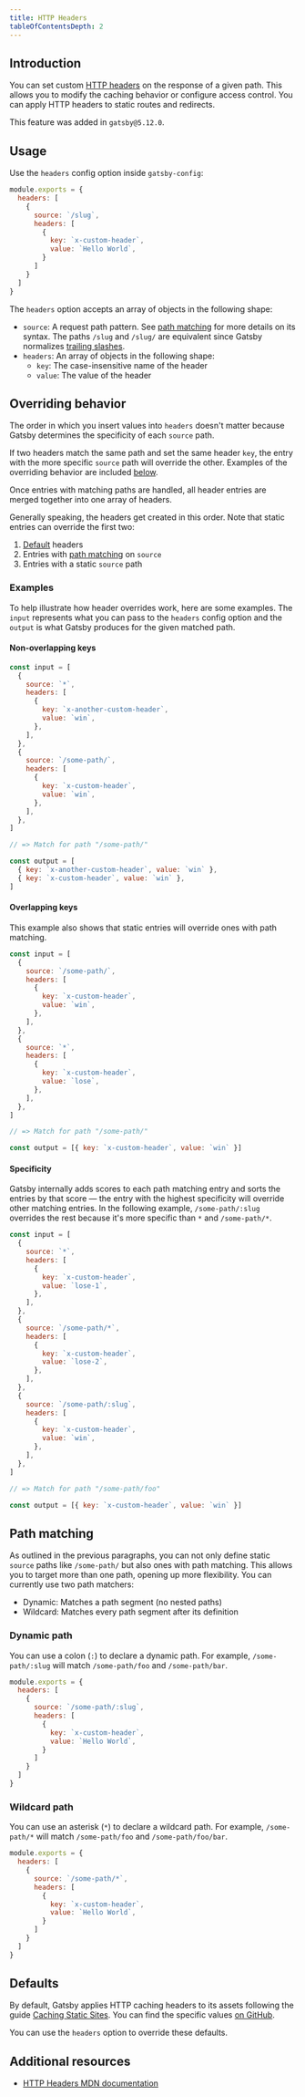 ```yaml
---
title: HTTP Headers
tableOfContentsDepth: 2
---
```


## Introduction

You can set custom [HTTP headers](https://developer.mozilla.org/en-US/docs/Web/HTTP/Headers) on the response of a given path. This allows you to modify the caching behavior or configure access control. You can apply HTTP headers to static routes and redirects.

This feature was added in `gatsby@5.12.0`.

## Usage

Use the `headers` config option inside `gatsby-config`:

```js:title=gatsby-config.js
module.exports = {
  headers: [
    {
      source: `/slug`,
      headers: [
        {
          key: `x-custom-header`,
          value: `Hello World`,
        }
      ]
    }
  ]
}
```

The `headers` option accepts an array of objects in the following shape:

- `source`: A request path pattern. See [path matching](#path-matching) for more details on its syntax. The paths `/slug` and `/slug/` are equivalent since Gatsby normalizes [trailing slashes](/docs/reference/config-files/gatsby-config/#trailingslash).
- `headers`: An array of objects in the following shape:
  - `key`: The case-insensitive name of the header
  - `value`: The value of the header

## Overriding behavior

The order in which you insert values into `headers` doesn't matter because Gatsby determines the specificity of each `source` path.

If two headers match the same path and set the same header `key`, the entry with the more specific `source` path will override the other. Examples of the overriding behavior are included [below](#examples).

Once entries with matching paths are handled, all header entries are merged together into one array of headers.

Generally speaking, the headers get created in this order. Note that static entries can override the first two:

1. [Default](#defaults) headers
1. Entries with [path matching](#path-matching) on `source`
1. Entries with a static `source` path

### Examples

To help illustrate how header overrides work, here are some examples. The `input` represents what you can pass to the `headers` config option and the `output` is what Gatsby produces for the given matched path.

#### Non-overlapping keys

```js
const input = [
  {
    source: `*`,
    headers: [
      {
        key: `x-another-custom-header`,
        value: `win`,
      },
    ],
  },
  {
    source: `/some-path/`,
    headers: [
      {
        key: `x-custom-header`,
        value: `win`,
      },
    ],
  },
]

// => Match for path "/some-path/"

const output = [
  { key: `x-another-custom-header`, value: `win` },
  { key: `x-custom-header`, value: `win` },
]
```

#### Overlapping keys

This example also shows that static entries will override ones with path matching.

```js
const input = [
  {
    source: `/some-path/`,
    headers: [
      {
        key: `x-custom-header`,
        value: `win`,
      },
    ],
  },
  {
    source: `*`,
    headers: [
      {
        key: `x-custom-header`,
        value: `lose`,
      },
    ],
  },
]

// => Match for path "/some-path/"

const output = [{ key: `x-custom-header`, value: `win` }]
```

#### Specificity

Gatsby internally adds scores to each path matching entry and sorts the entries by that score — the entry with the highest specificity will override other matching entries. In the following example, `/some-path/:slug` overrides the rest because it's more specific than `*` and `/some-path/*`.

```js
const input = [
  {
    source: `*`,
    headers: [
      {
        key: `x-custom-header`,
        value: `lose-1`,
      },
    ],
  },
  {
    source: `/some-path/*`,
    headers: [
      {
        key: `x-custom-header`,
        value: `lose-2`,
      },
    ],
  },
  {
    source: `/some-path/:slug`,
    headers: [
      {
        key: `x-custom-header`,
        value: `win`,
      },
    ],
  },
]

// => Match for path "/some-path/foo"

const output = [{ key: `x-custom-header`, value: `win` }]
```

## Path matching

As outlined in the previous paragraphs, you can not only define static `source` paths like `/some-path/` but also ones with path matching. This allows you to target more than one path, opening up more flexibility. You can currently use two path matchers:

- Dynamic: Matches a path segment (no nested paths)
- Wildcard: Matches every path segment after its definition

### Dynamic path

You can use a colon (`:`) to declare a dynamic path. For example, `/some-path/:slug` will match `/some-path/foo` and `/some-path/bar`.

```js:title=gatsby-config.js
module.exports = {
  headers: [
    {
      source: `/some-path/:slug`,
      headers: [
        {
          key: `x-custom-header`,
          value: `Hello World`,
        }
      ]
    }
  ]
}
```

### Wildcard path

You can use an asterisk (`*`) to declare a wildcard path. For example, `/some-path/*` will match `/some-path/foo` and `/some-path/foo/bar`.

```js:title=gatsby-config.js
module.exports = {
  headers: [
    {
      source: `/some-path/*`,
      headers: [
        {
          key: `x-custom-header`,
          value: `Hello World`,
        }
      ]
    }
  ]
}
```

## Defaults

By default, Gatsby applies HTTP caching headers to its assets following the guide [Caching Static Sites](/docs/how-to/previews-deploys-hosting/caching/). You can find the specific values [on GitHub](https://github.com/gatsbyjs/gatsby/blob/master/packages/gatsby/src/utils/adapter/constants.ts).

You can use the `headers` option to override these defaults.

## Additional resources

- [HTTP Headers MDN documentation](https://developer.mozilla.org/en-US/docs/Web/HTTP/Headers)
